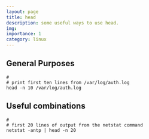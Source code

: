 ```yaml
---
layout: page
title: head
description: some useful ways to use head.
img: 
importance: 1
category: linux
---
```


## General Purposes

~~~ shell
#
# print first ten lines from /var/log/auth.log
head -n 10 /var/log/auth.log
~~~

## Useful combinations

~~~ shell
#
# first 20 lines of output from the netstat command
netstat -antp | head -n 20
~~~
